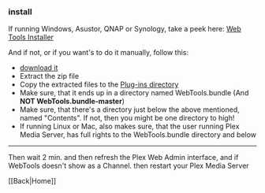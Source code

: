 ### install

If running Windows, Asustor, QNAP or Synology, take a peek here:
[Web Tools Installer](https://github.com/ukdtom/WTInstaller/releases/latest)

And if not, or if you want's to do it manually, follow this:

* [download it](https://github.com/dagalufh/WebTools.bundle/releases/latest) 
* Extract the zip file
* Copy the extracted files to the [Plug-ins directory](https://support.plex.tv/hc/en-us/articles/201106098)
* Make sure, that it ends up in a directory named WebTools.bundle (And **NOT WebTools.bundle-master**)
* Make sure, that there's a directory just below the above mentioned, named "Contents". If not, then you might be one directory to high!
* If running Linux or Mac, also makes sure, that the user running Plex Media Server, has full rights to the WebTools.bundle directory and below


***

Then wait 2 min. and then refresh the Plex Web Admin interface, and if WebTools doesn't show as a Channel. then restart your Plex Media Server






[[Back|Home]]